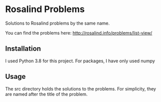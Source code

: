 <h1>Rosalind Problems</h1>

Solutions to Rosalind problems by the same name.

You can find the problems here: http://rosalind.info/problems/list-view/

<h2>Installation</h2>

I used Python 3.8 for this project. For packages, I have only used numpy

<h2>Usage</h2>

The src directory holds the solutions to the problems. For simplicity, they are named after the title of the problem.
